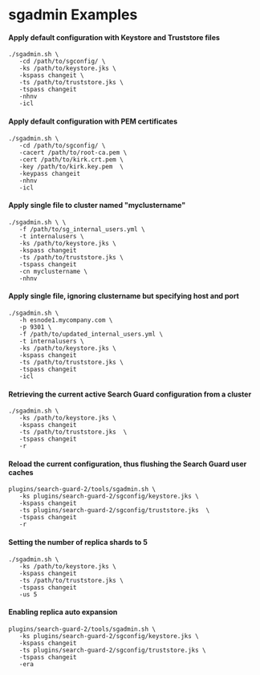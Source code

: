 # sgadmin Examples

#### Apply default configuration with Keystore and Truststore files
```
./sgadmin.sh \
   -cd /path/to/sgconfig/ \
   -ks /path/to/keystore.jks \
   -kspass changeit \
   -ts /path/to/truststore.jks \
   -tspass changeit
   -nhnv
   -icl
```

#### Apply default configuration with PEM certificates
```
./sgadmin.sh \
   -cd /path/to/sgconfig/ \
   -cacert /path/to/root-ca.pem \
   -cert /path/to/kirk.crt.pem \
   -key /path/to/kirk.key.pem  \
   -keypass changeit
   -nhnv
   -icl
```

#### Apply single file to cluster named "myclustername"
```
./sgadmin.sh \ \
   -f /path/to/sg_internal_users.yml \
   -t internalusers \
   -ks /path/to/keystore.jks \
   -kspass changeit
   -ts /path/to/truststore.jks \
   -tspass changeit
   -cn myclustername \
   -nhnv
```

#### Apply single file, ignoring clustername but specifying host and port
```
./sgadmin.sh \
   -h esnode1.mycompany.com \
   -p 9301 \
   -f /path/to/updated_internal_users.yml \
   -t internalusers \
   -ks /path/to/keystore.jks \
   -kspass changeit
   -ts /path/to/truststore.jks \
   -tspass changeit
   -icl
```
#### Retrieving the current active Search Guard configuration from a cluster
```
./sgadmin.sh \
   -ks /path/to/keystore.jks \
   -kspass changeit
   -ts /path/to/truststore.jks  \
   -tspass changeit
   -r
```

#### Reload the current configuration, thus flushing the Search Guard user caches

```
plugins/search-guard-2/tools/sgadmin.sh \
   -ks plugins/search-guard-2/sgconfig/keystore.jks \
   -kspass changeit
   -ts plugins/search-guard-2/sgconfig/truststore.jks  \
   -tspass changeit
   -r  
```

#### Setting the number of replica shards to 5
```
./sgadmin.sh \
   -ks /path/to/keystore.jks \
   -kspass changeit
   -ts /path/to/truststore.jks \
   -tspass changeit
   -us 5
```

#### Enabling replica auto expansion
```
plugins/search-guard-2/tools/sgadmin.sh \
   -ks plugins/search-guard-2/sgconfig/keystore.jks \
   -kspass changeit
   -ts plugins/search-guard-2/sgconfig/truststore.jks \
   -tspass changeit
   -era
```
